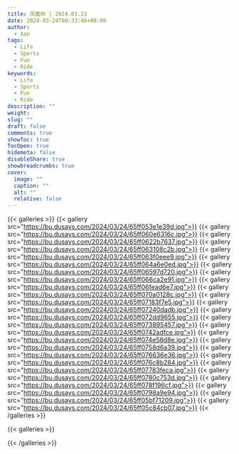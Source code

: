 ```yaml
---
title: 凤凰岭 | 2024.03.23
date: 2024-03-24T00:33:46+08:00
author:
  - Xan
tags:
  - Life
  - Sports
  - Fun
  - Ride
keywords:
  - Life
  - Sports
  - Fun
  - Ride
description: ""
weight: 
slug: ""
draft: false
comments: true
showToc: true
TocOpen: true
hidemeta: false
disableShare: true
showbreadcrumbs: true
cover:
  image: ""
  caption: ""
  alt: ""
  relative: false
---
```



{{< galleries >}}
{{< gallery src="https://bu.dusays.com/2024/03/24/65ff053e1e39d.jpg">}}
{{< gallery src="https://bu.dusays.com/2024/03/24/65ff060e6316c.jpg">}}
{{< gallery src="https://bu.dusays.com/2024/03/24/65ff0622b7637.jpg">}}
{{< gallery src="https://bu.dusays.com/2024/03/24/65ff063108c2b.jpg">}}
{{< gallery src="https://bu.dusays.com/2024/03/24/65ff063f0eee9.jpg">}}
{{< gallery src="https://bu.dusays.com/2024/03/24/65ff064a6e0ed.jpg">}}
{{< gallery src="https://bu.dusays.com/2024/03/24/65ff06597d720.jpg">}}
{{< gallery src="https://bu.dusays.com/2024/03/24/65ff066ca2e91.jpg">}}
{{< gallery src="https://bu.dusays.com/2024/03/24/65ff06fead6e7.jpg">}}
{{< gallery src="https://bu.dusays.com/2024/03/24/65ff070a0128c.jpg">}}
{{< gallery src="https://bu.dusays.com/2024/03/24/65ff07183f7e5.jpg">}}
{{< gallery src="https://bu.dusays.com/2024/03/24/65ff07240dadb.jpg">}}
{{< gallery src="https://bu.dusays.com/2024/03/24/65ff072dd9655.jpg">}}
{{< gallery src="https://bu.dusays.com/2024/03/24/65ff073895457.jpg">}}
{{< gallery src="https://bu.dusays.com/2024/03/24/65ff0742adfce.jpg">}}
{{< gallery src="https://bu.dusays.com/2024/03/24/65ff074e58d8e.jpg">}}
{{< gallery src="https://bu.dusays.com/2024/03/24/65ff0758d6a39.jpg">}}
{{< gallery src="https://bu.dusays.com/2024/03/24/65ff076636e36.jpg">}}
{{< gallery src="https://bu.dusays.com/2024/03/24/65ff076c8b284.jpg">}}
{{< gallery src="https://bu.dusays.com/2024/03/24/65ff07783feca.jpg">}}
{{< gallery src="https://bu.dusays.com/2024/03/24/65ff0780c753d.jpg">}}
{{< gallery src="https://bu.dusays.com/2024/03/24/65ff078f196cf.jpg">}}
{{< gallery src="https://bu.dusays.com/2024/03/24/65ff0798a9e94.jpg">}}
{{< gallery src="https://bu.dusays.com/2024/03/24/65ff05bf71209.jpg">}}
{{< gallery src="https://bu.dusays.com/2024/03/24/65ff05c84cb07.jpg">}}
{{< /galleries >}}

{{< galleries >}}


{{< /galleries >}}